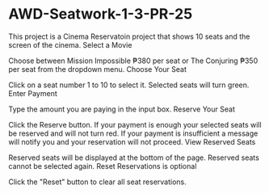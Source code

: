 # AWD-Seatwork-1-3-PR-25
This project is a Cinema Reservatoin project that shows 10 seats and the screen of the cinema.
Select a Movie

Choose between Mission Impossible ₱380 per seat or The Conjuring ₱350 per seat from the dropdown menu.
Choose Your Seat

Click on a seat number 1 to 10 to select it.
Selected seats will turn green.
Enter Payment

Type the amount you are paying in the input box.
Reserve Your Seat

Click the Reserve button.
If your payment is enough your selected seats will be reserved and will not turn red.
If your payment is insufficient a message will notify you and your reservation will not proceed.
View Reserved Seats

Reserved seats will be displayed at the bottom of the page.
Reserved seats cannot be selected again.
Reset Reservations is optional

Click the "Reset" button to clear all seat reservations.

